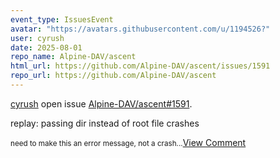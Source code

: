 ```yaml
---
event_type: IssuesEvent
avatar: "https://avatars.githubusercontent.com/u/1194526?"
user: cyrush
date: 2025-08-01
repo_name: Alpine-DAV/ascent
html_url: https://github.com/Alpine-DAV/ascent/issues/1591
repo_url: https://github.com/Alpine-DAV/ascent
---
```


<a href='https://github.com/cyrush' target='_blank'>cyrush</a> open issue <a href='https://github.com/Alpine-DAV/ascent/issues/1591' target='_blank'>Alpine-DAV/ascent#1591</a>.

<p>replay: passing dir instead of root file crashes</p><small>need to make this an error message, not a crash...</small><a href='https://github.com/Alpine-DAV/ascent/issues/1591' target='_blank'>View Comment</a>
